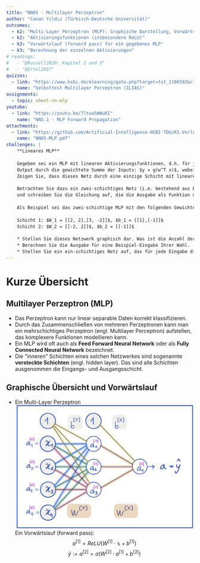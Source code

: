 ```yaml
---
title: "NN05 - Multilayer Perzeptron"
author: "Canan Yıldız (Türkisch-Deutsche Universität)"
outcomes:
  - k2: "Multi-Layer Perzeptron (MLP): Graphische Darstellung, Vorwärtslauf"
  - k2: "Aktivierungsfunktionen (insbesondere ReLU)"
  - k3: "Vorwärtslauf (forward pass) für ein gegebenes MLP"
  - k3: "Berechnung der einzelnen Aktivierungen"
# readings:
#   - "@Russell2020: Kapitel 2 und 3"
#   - "@Ertel2017"
quizzes:
  - link: "https://www.hsbi.de/elearning/goto.php?target=tst_1106592&client_id=FH-Bielefeld"
    name: "Selbsttest Multilayer Perzeptron (ILIAS)"
assignments:
  - topic: sheet-nn-mlp
youtube:
  - link: "https://youtu.be/7ltwa5WWuKI"
    name: "NN5.1 - MLP Forward Propagation"
attachments:
  - link: "https://github.com/Artificial-Intelligence-HSBI-TDU/KI-Vorlesung/blob/master/lecture/nn/files/NN05-MLP.pdf"
    name: "NN05-MLP.pdf"
challenges: |
    **Lineares MLP**

    Gegeben sei ein MLP mit linearen Aktivierungsfunktionen, d.h. für jedes Neuron berechnet sich der
    Output durch die gewichtete Summe der Inputs: $y = g(w^T x)$, wobei $g(z) = z$ gilt, also $y = w^T x$.
    Zeigen Sie, dass dieses Netz durch eine einzige Schicht mit linearen Neuronen ersetzt werden kann.

    Betrachten Sie dazu ein zwei-schichtiges Netz (i.e. bestehend aus Eingabe-Schicht, Ausgabe-Schicht und einer versteckten Schicht)
    und schreiben Sie die Gleichung auf, die die Ausgabe als Funktion der Eingabe darstellt.

    Als Beispiel sei das zwei-schichtige MLP mit den folgenden Gewichten und Bias-Werten gegeben:

    Schicht 1: $W_1 = [[2, 2],[3, -2]]$, $b_1 = [[1],[-1]]$
    Schicht 2: $W_2 = [[-2, 2]]$, $b_2 = [[-1]]$

    * Stellen Sie dieses Netzwerk graphisch dar. Was ist die Anzahl der Zellen in den einzelnen Schichten?
    * Berechnen Sie die Ausgabe für eine Beispiel-Eingabe Ihrer Wahl.
    * Stellen Sie ein ein-schichtiges Netz auf, das für jede Eingabe die gleiche Ausgabe wie das obige Netzwerk berechnet und es somit ersetzen könnte.
---
```



# Kurze Übersicht

## Multilayer Perzeptron (MLP)
*   Das Perzeptron kann nur linear separable Daten korrekt klassifizieren.
*   Durch das Zusammenschließen von mehreren Perzeptronen kann man ein mehrschichtiges Perzeptron (engl. Multilayer Perceptron) aufstellen, das komplexere Funktionen modellieren kann.
*   Ein MLP wird oft auch als **Feed Forward Neural Network** oder  als **Fully Connected Neural Network** bezeichnet.
*   Die "inneren" Schichten eines solchen Netzwerkes sind sogenannte **versteckte Schichten** (engl. hidden layer). Das sind alle Schichten ausgenommen die Eingangs- und Ausgangsschicht.

## Graphische Übersicht und Vorwärtslauf
*   Ein Multi-Layer Perzeptron
    ![](images/mlp.png)
    Ein Vorwärtslauf (forward pass):
    $$a^{[1]} = ReLU \left( W^{[1]} \cdot \mathbb{x} + b^{[1]} \right) \tag{1}$$
    $$\hat{y} := a^{[2]} = \sigma \left( W^{[2]} \cdot a^{[1]} + b^{[2]} \right) \tag{2}$$
